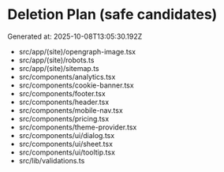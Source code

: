 # Deletion Plan (safe candidates)

Generated at: 2025-10-08T13:05:30.192Z

- src/app/(site)/opengraph-image.tsx
- src/app/(site)/robots.ts
- src/app/(site)/sitemap.ts
- src/components/analytics.tsx
- src/components/cookie-banner.tsx
- src/components/footer.tsx
- src/components/header.tsx
- src/components/mobile-nav.tsx
- src/components/pricing.tsx
- src/components/theme-provider.tsx
- src/components/ui/dialog.tsx
- src/components/ui/sheet.tsx
- src/components/ui/tooltip.tsx
- src/lib/validations.ts
